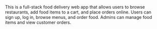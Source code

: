 This is a full-stack food delivery web app that allows users to browse restaurants, add food items to a cart, and place orders online.
Users can sign up, log in, browse menus, and order food.
Admins can manage food items and view customer orders.

